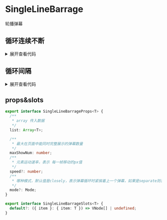 <script setup>
import SingleLineBarrage, {Mode} from '@components-library/data-show/single-line-barrage'

const data = [
    {desc:'第一个'},
    {desc:'第二个'},
    {desc:'第三个'},
    {desc:'第四个'},
    {desc:'第五个'},
]

</script>
<style scoped>
.horizontal-barrage {
    width:300px;
    height: 29px;
    background-color:#55b585;
}
:deep(.item){
    width:100px;
    margin-left:20px;
}
</style>

# SingleLineBarrage

轮播弹幕

## 循环连续不断

<SingleLineBarrage  :list="data" class="horizontal-barrage" :max-show-num="3" :mode="Mode.Closely">
<template #default="{ item }">

<div class="desc">
{{ item.desc }}
</div>
</template>
</SingleLineBarrage>

<details>
<summary>展开查看代码</summary>

```vue
<template>
  <SingleLineBarrage :list="data" class="horizontal-barrage" :max-show-num="3">
    <template #default="{ item }">
      <div class="desc">
        {{ item.desc }}
      </div>
    </template>
  </SingleLineBarrage>
</template>
<script setup>
import SingleLineBarrage from '@components-library/single-line-barrage';

const data = [
  { desc: '第一个' },
  { desc: '第二个' },
  { desc: '第三个' },
  { desc: '第四个' },
  { desc: '第五个' }
];
</script>
<style scoped>
.horizontal-barrage {
  width: 300px;
  height: 29px;
  background-color: #55b585;
}
:deep(.item) {
  width: 100px;
  margin-left: 20px;
}
</style>
```

</details>

## 循环间隔

<SingleLineBarrage  :list="data" class="horizontal-barrage" :max-show-num="3" :mode="Mode.Separate">
<template #default="{ item }">

<div class="desc">
{{ item.desc }}
</div>
</template>
</SingleLineBarrage>

<details>
<summary>展开查看代码</summary>

```vue
<template>
  <SingleLineBarrage :list="data" class="horizontal-barrage" :max-show-num="3">
    <template #default="{ item }">
      <div class="desc">
        {{ item.desc }}
      </div>
    </template>
  </SingleLineBarrage>
</template>
<script setup>
import SingleLineBarrage from '@components-library/single-line-barrage';

const data = [
  { desc: '第一个' },
  { desc: '第二个' },
  { desc: '第三个' },
  { desc: '第四个' },
  { desc: '第五个' }
];
</script>
<style scoped>
.horizontal-barrage {
  width: 300px;
  height: 29px;
  background-color: #55b585;
}
:deep(.item) {
  width: 100px;
  margin-left: 20px;
}
</style>
```

</details>

## props&slots

```ts
export interface SingleLineBarrageProps<T> {
  /**
   * array 传入数据
   */
  list: Array<T>;

  /**
   * 最大在页面中能同时完整展示的弹幕数量
   */
  maxShowNum: number;
  /**
   * 元素运动速率，表示 每一帧移动的px值
   */
  speed?: number;
  /**
   * 哪种模式，默认值是closely，表示弹幕循环时紧挨着上一个弹幕，如果是separate则表示循环时弹幕之间有间隔
   */
  mode?: Mode;
}

export interface SingleLineBarrageSlots<T> {
  default?: ({ item }: { item: T }) => VNode[] | undefined;
}
```
